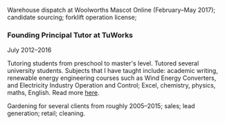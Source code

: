 Warehouse dispatch at Woolworths Mascot Online (February–May 2017); candidate sourcing; forklift operation license; 

### Founding Principal Tutor at TuWorks

July 2012–2016

Tutoring students from preschool to master's level. Tutored several university students. Subjects that I have taught include: academic writing, renewable energy engineering courses such as Wind Energy Converters, and Electricity Industry Operation and Control; Excel, chemistry, physics, maths, English. Read more <a href="https://tuworks.co/" target="_blank" rel="noopener noreferrer">here</a>.

Gardening for several clients from roughly 2005–2015; sales; lead generation; retail; cleaning.
